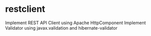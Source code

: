 # restclient
Implement REST API Client using Apache HttpComponent
Implement Validator using javax.validation and hibernate-validator
